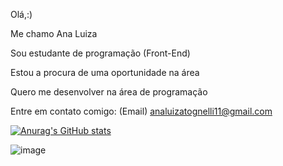 
Olá,:)

Me chamo Ana Luiza

Sou estudante de programação (Front-End)

Estou a procura de uma oportunidade na área

Quero me desenvolver na área de programação

Entre em contato comigo: (Email) analuizatognelli11@gmail.com       

[![Anurag's GitHub stats](https://github-readme-stats.vercel.app/api?username=Anatognelli)](https://github.com/Anatognelli/github-readme-stats)

![image](https://github.com/Anatognelli/Anatognelli/assets/143017402/73b77426-b899-462e-a6a6-ba16a46a7516)
    



